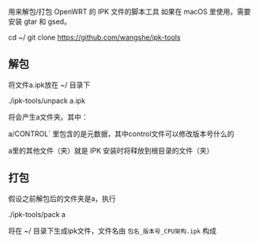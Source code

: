 用来解包/打包 OpenWRT 的 IPK 文件的脚本工具
如果在 macOS 里使用，需要安装 gtar 和 gsed。

cd ~/
git clone https://github.com/wangshe/ipk-tools

## 解包
将文件a.ipk放在 ~/ 目录下

./ipk-tools/unpack a.ipk

将会产生a文件夹。其中：

a/CONTROL` 里包含的是元数据，其中control文件可以修改版本号什么的

a里的其他文件（夹）就是 IPK 安装时将释放到根目录的文件（夹）

## 打包
假设之前解包后的文件夹是a，执行

./ipk-tools/pack a

将在 ~/ 目录下生成ipk文件，文件名由 `包名_版本号_CPU架构.ipk` 构成
